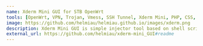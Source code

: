 ```yaml
---
name: Xderm Mini GUI for STB OpenWrt
tools: [OpenWrt, VPN, Trojan, Vmess, SSH Tunnel, Xderm Mini, PHP, CSS, HTML]
image: https://github.com/helmiau/helmiau.github.io/images/xderm.png
description: Xderm Mini GUI is simple injector tool based on shell script and python commands for STB OpenWrt by @ryanfauzi1 which help you to inject your OpenWrt connection using VPN (SSH/Trojan/Vmess).
external_url: https://github.com/helmiau/xderm-mini_GUI#readme
---
```

